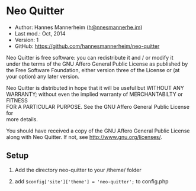 Neo Quitter
==========================================

* Author:    Hannes Mannerheim (<h@nnesmannerhe.im>)
* Last mod.: Oct, 2014
* Version:   1
* GitHub:    <https://github.com/hannesmannerheim/neo-quitter>

Neo Quitter is free  software:  you can  redistribute it  and / or  modify it  
under the  terms of the GNU Affero General Public License as published by  
the Free Software Foundation,  either version three of the License or (at  
your option) any later version.                                            
                                                                           
Neo Quitter is distributed  in hope that  it will be  useful but  WITHOUT ANY  
WARRANTY;  without even the implied warranty of MERCHANTABILTY or FITNESS  
FOR A PARTICULAR PURPOSE.  See the  GNU Affero General Public License for  
more details.                                                              
                                                                           
You should have received a copy of the  GNU Affero General Public License  
along with Neo Quitter. If not, see <http://www.gnu.org/licenses/>.            
                                                                           
Setup
-----

1. Add the directory neo-quitter to your /theme/ folder

2. add `$config['site']['theme'] = 'neo-quitter';` to config.php